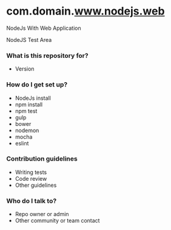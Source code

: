 # com.domain.www.nodejs.web
NodeJs With Web Application


NodeJS Test Area

### What is this repository for? ###

* Version

### How do I get set up? ###

* NodeJs install
* npm install
* npm test
* gulp
* bower
* nodemon
* mocha
* eslint

### Contribution guidelines ###

* Writing tests
* Code review
* Other guidelines

### Who do I talk to? ###

* Repo owner or admin
* Other community or team contact